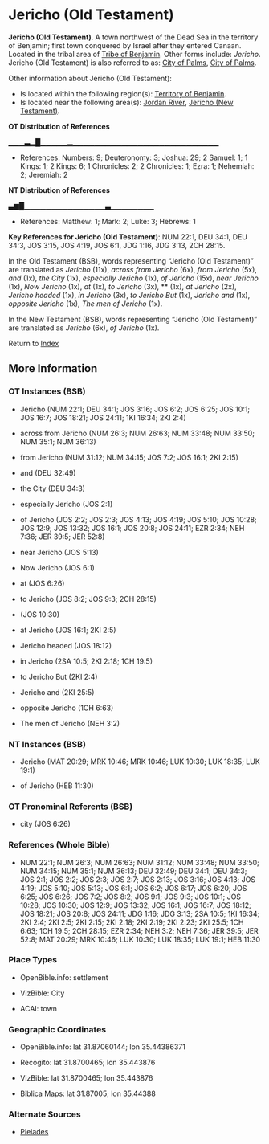 # Jericho (Old Testament)
**Jericho (Old Testament)**. 
A town northwest of the Dead Sea in the territory of Benjamin; first town conquered by Israel after they entered Canaan. 
Located in the tribal area of [Tribe of Benjamin](../../../groups/md/acai/Benjamin.md). 
Other forms include: 
*Jericho*. 
Jericho (Old Testament) is also referred to as: 
[City of Palms](CityOfPalms.md), [City of Palms](CityOfPalms.2.md). 




Other information about Jericho (Old Testament):


* Is located within the following region(s): 
[Territory of Benjamin](TerritoryOfBenjamin.md). 
* Is located near the following area(s): 
[Jordan River](Jordan.md), [Jericho (New Testament)](Jericho.2.md). 


**OT Distribution of References**

▁▁▁▃▂█▁▁▁▁▁▂▁▁▁▁▁▁▁▁▁▁▁▁▁▁▁▁▁▁▁▁▁▁▁▁▁▁▁
* References: Numbers: 9; Deuteronomy: 3; Joshua: 29; 2 Samuel: 1; 1 Kings: 1; 2 Kings: 6; 1 Chronicles: 2; 2 Chronicles: 1; Ezra: 1; Nehemiah: 2; Jeremiah: 2

**NT Distribution of References**

▃▆█▁▁▁▁▁▁▁▁▁▁▁▁▁▁▁▃▁▁▁▁▁▁▁▁
* References: Matthew: 1; Mark: 2; Luke: 3; Hebrews: 1



**Key References for Jericho (Old Testament)**: 
NUM 22:1, DEU 34:1, DEU 34:3, JOS 3:15, JOS 4:19, JOS 6:1, JDG 1:16, JDG 3:13, 2CH 28:15. 


In the Old Testament (BSB), words representing “Jericho (Old Testament)” are translated as 
*Jericho* (11x), *across from Jericho* (6x), *from Jericho* (5x), *and* (1x), *the City* (1x), *especially Jericho* (1x), *of Jericho* (15x), *near Jericho* (1x), *Now Jericho* (1x), *at* (1x), *to Jericho* (3x), ** (1x), *at Jericho* (2x), *Jericho headed* (1x), *in Jericho* (3x), *to Jericho But* (1x), *Jericho and* (1x), *opposite Jericho* (1x), *The men of Jericho* (1x). 


In the New Testament (BSB), words representing “Jericho (Old Testament)” are translated as 
*Jericho* (6x), *of Jericho* (1x). 


Return to [Index](00-Index.md)

## More Information

### OT Instances (BSB)

* Jericho (NUM 22:1; DEU 34:1; JOS 3:16; JOS 6:2; JOS 6:25; JOS 10:1; JOS 16:7; JOS 18:21; JOS 24:11; 1KI 16:34; 2KI 2:4)

* across from Jericho (NUM 26:3; NUM 26:63; NUM 33:48; NUM 33:50; NUM 35:1; NUM 36:13)

* from Jericho (NUM 31:12; NUM 34:15; JOS 7:2; JOS 16:1; 2KI 2:15)

* and (DEU 32:49)

* the City (DEU 34:3)

* especially Jericho (JOS 2:1)

* of Jericho (JOS 2:2; JOS 2:3; JOS 4:13; JOS 4:19; JOS 5:10; JOS 10:28; JOS 12:9; JOS 13:32; JOS 16:1; JOS 20:8; JOS 24:11; EZR 2:34; NEH 7:36; JER 39:5; JER 52:8)

* near Jericho (JOS 5:13)

* Now Jericho (JOS 6:1)

* at (JOS 6:26)

* to Jericho (JOS 8:2; JOS 9:3; 2CH 28:15)

*  (JOS 10:30)

* at Jericho (JOS 16:1; 2KI 2:5)

* Jericho headed (JOS 18:12)

* in Jericho (2SA 10:5; 2KI 2:18; 1CH 19:5)

* to Jericho But (2KI 2:4)

* Jericho and (2KI 25:5)

* opposite Jericho (1CH 6:63)

* The men of Jericho (NEH 3:2)



### NT Instances (BSB)

* Jericho (MAT 20:29; MRK 10:46; MRK 10:46; LUK 10:30; LUK 18:35; LUK 19:1)

* of Jericho (HEB 11:30)



### OT Pronominal Referents (BSB)

* city (JOS 6:26)



### References (Whole Bible)

* NUM 22:1; NUM 26:3; NUM 26:63; NUM 31:12; NUM 33:48; NUM 33:50; NUM 34:15; NUM 35:1; NUM 36:13; DEU 32:49; DEU 34:1; DEU 34:3; JOS 2:1; JOS 2:2; JOS 2:3; JOS 2:7; JOS 2:13; JOS 3:16; JOS 4:13; JOS 4:19; JOS 5:10; JOS 5:13; JOS 6:1; JOS 6:2; JOS 6:17; JOS 6:20; JOS 6:25; JOS 6:26; JOS 7:2; JOS 8:2; JOS 9:1; JOS 9:3; JOS 10:1; JOS 10:28; JOS 10:30; JOS 12:9; JOS 13:32; JOS 16:1; JOS 16:7; JOS 18:12; JOS 18:21; JOS 20:8; JOS 24:11; JDG 1:16; JDG 3:13; 2SA 10:5; 1KI 16:34; 2KI 2:4; 2KI 2:5; 2KI 2:15; 2KI 2:18; 2KI 2:19; 2KI 2:23; 2KI 25:5; 1CH 6:63; 1CH 19:5; 2CH 28:15; EZR 2:34; NEH 3:2; NEH 7:36; JER 39:5; JER 52:8; MAT 20:29; MRK 10:46; LUK 10:30; LUK 18:35; LUK 19:1; HEB 11:30


### Place Types

* OpenBible.info: settlement

* VizBible: City

* ACAI: town



### Geographic Coordinates

* OpenBible.info: lat 31.87060144; lon 35.44386371

* Recogito: lat 31.8700465; lon 35.443876

* VizBible: lat 31.8700465; lon 35.443876

* Biblica Maps: lat 31.87005; lon 35.44388



### Alternate Sources

* [Pleiades](http://pleiades.stoa.org/places/687917)



